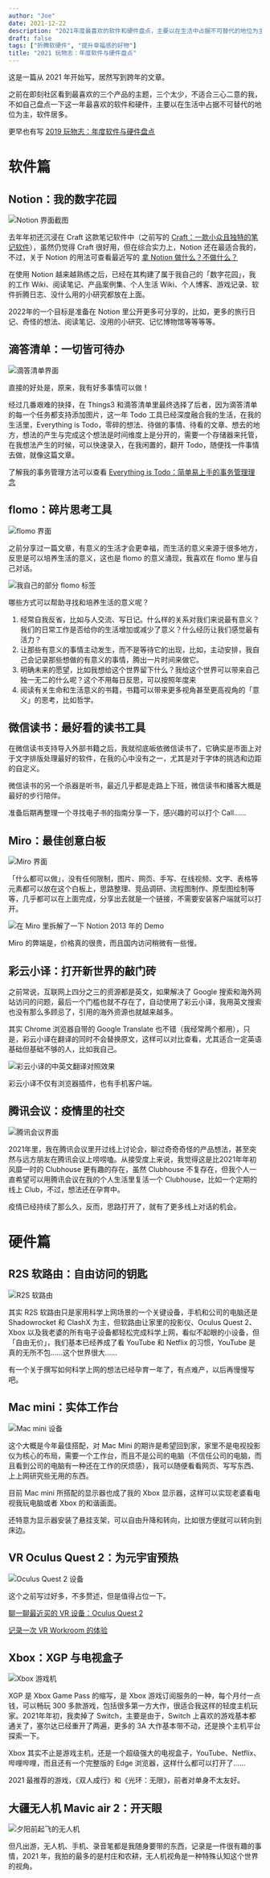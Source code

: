 ```yaml
---
author: "Joe"
date: 2021-12-22
description: "2021年度最喜欢的软件和硬件盘点，主要以在生活中占据不可替代的地位为主"
draft: false
tags: ["折腾软硬件", "提升幸福感的好物"]
title: "2021 玩物志：年度软件与硬件盘点"
---
```


这是一篇从 2021 年开始写，居然写到跨年的文章。

之前在即刻社区看到最喜欢的三个产品的主题，三个太少，不适合三心二意的我，不如自己盘点一下这一年最喜欢的软件和硬件，主要以在生活中占据不可替代的地位为主，软件居多。

更早也有写 [2019 玩物志：年度软件与硬件盘点](https://www.notion.so/2019-73648a392c954e888ff3479ec93327b6?pvs=21) 

# 软件篇

## Notion：我的数字花园

![Notion 界面截图](/images/posts/2021-software-hardware-review/notion-screenshot.webp)

去年年初还沉浸在 Craft 这款笔记软件中（之前写的 [Craft：一款小众且独特的笔记软件](https://www.notion.so/Craft-b640d9f46d574c41b8130da57b05327b?pvs=21)），虽然仍觉得 Craft 很好用，但在综合实力上，Notion 还在最适合我的，不过，关于 Notion 的用法可查看最近写的 [拿 Notion 做什么？不做什么？ ](https://www.notion.so/Notion-792944f70f1641cebb1a924725b56486?pvs=21) 

在使用 Notion 越来越熟练之后，已经在其构建了属于我自己的「数字花园」，我的工作 Wiki、阅读笔记、产品案例集、个人生活 Wiki、个人博客、游戏记录、软件折腾日志、没什么用的小研究都放在上面。

2022年的一个目标是准备在 Notion 里公开更多可分享的，比如，更多的旅行日记、奇怪的想法、阅读笔记、没用的小研究、记忆博物馆等等等等。

## 滴答清单：一切皆可待办

![滴答清单界面](/images/posts/2021-software-hardware-review/ticktick-screenshot.webp)

直接的好处是，原来，我有好多事情可以做！

经过几番艰难的抉择，在 Things3 和滴答清单里最终选择了后者，因为滴答清单的每一个任务都支持添加图片，这一年 Todo 工具已经深度融合我的生活，在我的生活里，Everything is Todo，零碎的想法、待做的事情、待看的文章、想去的地方，想法的产生与完成这个想法是时间维度上是分开的，需要一个存储器来托管，在我想法产生的时候，可以快速录入，在我闲置的，翻开 Todo，随便找一件事情去做，就像这篇文章。

了解我的事务管理方法可以查看 [Everything is Todo：简单易上手的事务管理理念](https://www.notion.so/Everything-is-Todo-2a21e684b5f54e66b3dfaf056a14fbc2?pvs=21) 

## flomo：碎片思考工具

![flomo 界面](/images/posts/2021-software-hardware-review/flomo-screenshot.webp)

之前分享过一篇文章，有意义的生活才会更幸福，而生活的意义来源于很多地方，反思是可以培养生活的意义，这也是 flomo 的意义涌现，我喜欢在 flomo 里与自己对话。

![我自己的部分 flomo 标签](/images/posts/2021-software-hardware-review/flomo-tags.webp)

哪些方式可以帮助寻找和培养生活的意义呢？

1. 经常自我反省，比如与人交流、写日记。什么样的关系对我们来说最有意义？我们的日常工作是否给你的生活增加或减少了意义？什么经历让我们感觉最有活力？
2. 让那些有意义的事情主动发生，而不是等待它的出现，比如，主动安排，我自己会记录那些想做的有意义的事情，腾出一片时间来做它。
3. 明确未来的愿望，比如我想给这个世界留下什么？我给这个世界可以带来自己独一无二的什么呢？这个不用每日反思，可以按照年度来
4. 阅读有关生命和生活意义的书籍，书籍可以带来更多视角甚至更高视角的「意义」的思考，比如哲学。

## 微信读书：最好看的读书工具

在微信读书支持导入外部书籍之后，我就彻底皈依微信读书了，它确实是市面上对于文字排版处理最好的软件，在我的心中没有之一，尤其是对于字体的挑选和边距的自定义。

微信读书的另一个杀器是听书，最近几乎都是走路上下班，微信读书和播客大概是最好的步行陪伴。

准备后期再整理一个寻找电子书的指南分享一下，感兴趣的可以打个 Call……

## Miro：最佳创意白板

![Miro 界面](/images/posts/2021-software-hardware-review/miro-screenshot.webp)

「什么都可以做」，没有任何限制，图片、网页、手写、在线视频、文字、表格等元素都可以放在这个白板上，思路整理、竞品调研、流程图制作、原型图绘制等等，几乎都可以在上面完成，分享出去就是一个链接，不需要安装客户端就可以打开。

![在 Miro 里拆解了一下 Notion 2013 年的 Demo](/images/posts/2021-software-hardware-review/miro-notion-demo.webp)

Miro 的弊端是，价格真的很贵，而且国内访问稍微有一些慢。

## 彩云小译：打开新世界的敲门砖

之前常说，互联网上四分之三的资源都是英文，如果解决了 Google 搜索和海外网站访问的问题，最后一个门槛也就不存在了，自动使用了彩云小译，我用英文搜索也没有那么多顾忌了，引用的海外资源也就越来越多。

其实 Chrome 浏览器自带的 Google Translate 也不错（我经常两个都用），只是，彩云小译在翻译的同时不会替换原文，这样可以对比查看，尤其适合一定英语基础但基础不够的人，比如我自己。

![彩云小译的中英文翻译对照效果](/images/posts/2021-software-hardware-review/caiyun-screenshot.webp)

彩云小译不仅有浏览器插件，也有手机客户端。

## 腾讯会议：疫情里的社交

![腾讯会议界面](/images/posts/2021-software-hardware-review/tencent-meeting.webp)

2021年里，我在腾讯会议里开过线上讨论会，聊过奇奇奇怪的产品想法，甚至突然与远方朋友在腾讯会议上唠唠嗑。从接受度上来说，我觉得这是比2021年年初风靡一时的 Clubhouse 更有趣的存在，虽然 Clubhouse 不复存在，但我个人一直希望可以用腾讯会议在我的个人生活里复活一个 Clubhouse，比如一个定期的线上 Club，不过，想法还在孕育中。

疫情已经持续了那么久，反而，思路打开了，就有了更多线上对话的机会。

# 硬件篇

## R2S 软路由：自由访问的钥匙

![R2S 软路由](/images/posts/2021-software-hardware-review/r2s-router.webp)

其实 R2S 软路由只是家用科学上网场景的一个关键设备，手机和公司的电脑还是 Shadowrocket 和 ClashX 为主，但软路由让家里的投影仪、Oculus Quest 2、Xbox 以及我老婆的所有电子设备都轻松完成科学上网，看似不起眼的小设备，但「自由无价」，我们基本已经养成了看 YouTube 和 Netflix 的习惯，YouTube 是真的无所不包……这个世界很大…… 

有一个关于撰写如何科学上网的想法已经孕育一年了，有点难产，以后再慢慢写吧。

## Mac mini：实体工作台

![Mac mini 设备](/images/posts/2021-software-hardware-review/mac-mini.webp)

这个大概是今年最佳搭配，对 Mac Mini 的期许是希望回到家，家里不是电视投影仪为核心的布局，需要一个工作台，而且不是公司的电脑（不信任公司的电脑，而且看到公司的电脑有一种还在工作的厌烦感），我可以随便看看网页、写写东西、上上网研究些无用的东西。

目前 Mac mini 所搭配的显示器也成了我的 Xbox 显示器，这样可以实现老婆看电视我玩电脑或者 Xbox 的和谐画面。

还特意为显示器安装了悬挂支架，可以自由升降和转向，比如很方便就可以转向到床边。

## VR Oculus Quest 2：为元宇宙预热

![Oculus Quest 2 设备](/images/posts/2021-software-hardware-review/oculus-quest2.webp)

这个之前写过好多，不多赘述，但是值得占位一下。

[聊一聊最近买的 VR 设备：Oculus Quest 2](/posts/oculus-quest2-vr-review) 

[记录一次 VR Workroom 的体验](/posts/vr-workroom-experience) 

## Xbox：XGP 与电视盒子

![Xbox 游戏机](/images/posts/2021-software-hardware-review/xbox.webp)

XGP 是 Xbox Game Pass 的缩写，是 Xbox 游戏订阅服务的一种，每个月付一点钱，可以畅玩 300 多款游戏，包括很多第一方大作，很适合我这样的轻度主机玩家。2021年年初，我卖掉了 Switch，主要是由于，Switch 上喜欢的游戏基本都通关了，塞尔达已经重开了两遍，更多的 3A 大作基本带不动，还是换个主机平台探索一下。

Xbox 其实不止是游戏主机，还是一个超级强大的电视盒子，YouTube、Netflix、哔哩哔哩，而且还有一个完整版的 Edge 浏览器，这样什么都可以打开了……

2021 最推荐的游戏，《双人成行》和《光环：无限》，前者对单身不太友好。

## 大疆无人机 Mavic air 2：开天眼

![夕阳前起飞的无人机](/images/posts/2021-software-hardware-review/drone-sunset.webp)

但凡出游，无人机、手机、录音笔都是我随身要带的东西，记录是一件很有趣的事情，2021 年，我拍的最多的是村庄和农耕，无人机视角是一种特殊认知这个世界的视角。 